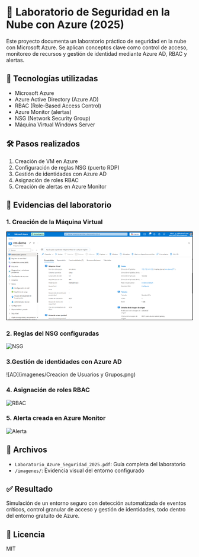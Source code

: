 # 🔐 Laboratorio de Seguridad en la Nube con Azure (2025)

Este proyecto documenta un laboratorio práctico de seguridad en la nube con Microsoft Azure. Se aplican conceptos clave como control de acceso, monitoreo de recursos y gestión de identidad mediante Azure AD, RBAC y alertas.

## 🚀 Tecnologías utilizadas
- Microsoft Azure
- Azure Active Directory (Azure AD)
- RBAC (Role-Based Access Control)
- Azure Monitor (alertas)
- NSG (Network Security Group)
- Máquina Virtual Windows Server

## 🛠️ Pasos realizados
1. Creación de VM en Azure
3. Configuración de reglas NSG (puerto RDP)
4. Gestión de identidades con Azure AD
5. Asignación de roles RBAC
6. Creación de alertas en Azure Monitor

## 📸 Evidencias del laboratorio

### 1. Creación de la Máquina Virtual
![VM](https://github.com/Jhon010690/AzureSecurityLab2025/blob/main/Imagenes/Creacion%20de%20Maquina%20Virtual.png)

### 2. Reglas del NSG configuradas
![NSG](imagenes/reglas_nsg.png)

### 3.Gestión de identidades con Azure AD
![AD](imagenes/Creacion de Usuarios y Grupos.png)

### 4. Asignación de roles RBAC
![RBAC](imagenes/asignacion_rbac.png)

### 5. Alerta creada en Azure Monitor
![Alerta](imagenes/alerta_monitor.png)

## 📎 Archivos
- `Laboratorio_Azure_Seguridad_2025.pdf`: Guía completa del laboratorio
- `/imagenes/`: Evidencia visual del entorno configurado

## ✅ Resultado
Simulación de un entorno seguro con detección automatizada de eventos críticos, control granular de acceso y gestión de identidades, todo dentro del entorno gratuito de Azure.

## 📘 Licencia
MIT
